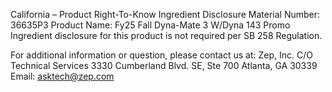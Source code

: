  
 
 
California – Product Right-To-Know Ingredient Disclosure 
Material Number: 36635P3 
Product Name: Fy25 Fall Dyna-Mate 3 W/Dyna 143 Promo 
Ingredient disclosure for this product is not required per SB 258 Regulation. 
 
For additional information or question, please contact us at: 
Zep, Inc. 
C/O Technical Services 
3330 Cumberland Blvd. SE, Ste 700 
Atlanta, GA 30339 
Email: asktech@zep.com 
 
 
 
 
